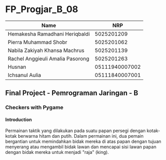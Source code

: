 # FP_Progjar_B_08

| Name  | NRP |
| ------------- | ------------- |
| Hemakesha Ramadhani Heriqbaldi | 5025201209  |
| Pierra Muhammad Shobr | 5025201062  |
| Nabila Zakiyah Khansa Machrus | 5025201139  |
| Rachel Anggieuli Amalia Pasorong  | 5025201263  |
| Husnan | 	05111940007002  |
| Ichsanul Aulia | 05111840007001  |

## Final Project - Pemrograman Jaringan - B
### Checkers with Pygame
#### Introduction
Permainan taktik yang dilakukan pada suatu papan persegi dengan kotak-kotak berwarna hitam dan putih. Dalam permainan ini, dua pemain bergantian untuk memindahkan bidak mereka di atas papan dengan tujuan menyerang atau mengambil bidak lawan dan mencapai sisi lawan papan dengan bidak mereka untuk menjadi "raja" (king).
